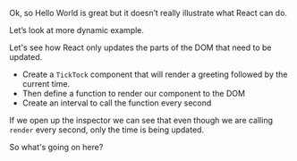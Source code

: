 Ok, so Hello World is great but it doesn’t really illustrate what React can do.

Let’s look at more dynamic example.

Let's see how React only updates the parts of the DOM that need to be updated.

- Create a `TickTock` component that will render a greeting followed by the current time.
- Then define a function to render our component to the DOM
- Create an interval to call the function every second

If we open up the inspector we can see that even though we are calling `render` every second, only the time is being updated.

So what's going on here?